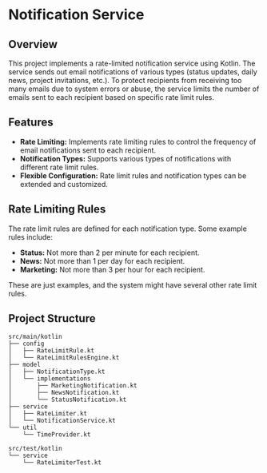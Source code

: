 # Notification Service

## Overview

This project implements a rate-limited notification service using Kotlin. The service sends out email notifications of various types (status updates, daily news, project invitations, etc.). To protect recipients from receiving too many emails due to system errors or abuse, the service limits the number of emails sent to each recipient based on specific rate limit rules.

## Features

- **Rate Limiting:** Implements rate limiting rules to control the frequency of email notifications sent to each recipient.
- **Notification Types:** Supports various types of notifications with different rate limit rules.
- **Flexible Configuration:** Rate limit rules and notification types can be extended and customized.

## Rate Limiting Rules

The rate limit rules are defined for each notification type. Some example rules include:

- **Status:** Not more than 2 per minute for each recipient.
- **News:** Not more than 1 per day for each recipient.
- **Marketing:** Not more than 3 per hour for each recipient.

These are just examples, and the system might have several other rate limit rules.

## Project Structure

```plaintext
src/main/kotlin
├── config
│   ├── RateLimitRule.kt
│   └── RateLimitRulesEngine.kt
├── model
│   ├── NotificationType.kt
│   └── implementations
│       ├── MarketingNotification.kt
│       ├── NewsNotification.kt
│       └── StatusNotification.kt
├── service
│   ├── RateLimiter.kt
│   └── NotificationService.kt
└── util
    └── TimeProvider.kt

src/test/kotlin
└── service
    └── RateLimiterTest.kt
